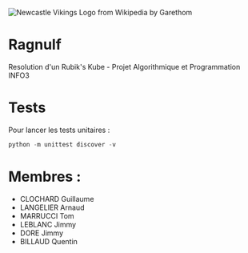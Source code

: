 ![Newcastle Vikings Logo from Wikipedia by Garethom](https://upload.wikimedia.org/wikipedia/commons/3/33/NewcastleVikingsLogo.PNG)

Ragnulf
=======

Resolution d'un Rubik's Kube - Projet Algorithmique et Programmation INFO3

# Tests
Pour lancer les tests unitaires :
```python
python -m unittest discover -v
```

# Membres :

- CLOCHARD Guillaume
- LANGELIER Arnaud
- MARRUCCI Tom
- LEBLANC Jimmy
- DORE Jimmy
- BILLAUD Quentin
